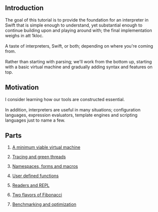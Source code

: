 ## Introduction
The goal of this tutorial is to provide the foundation for an interpreter in Swift that is simple enough to understand, yet substantial enough to continue building upon and playing around with; the final implementation weighs in att 1kloc.<br/>
<br/>
A taste of interpreters, Swift, or both; depending on where you're coming from.<br/>
<br/>
Rather than starting with parsing; we'll work from the bottom up, starting with a basic virtual machine and gradually adding syntax and features on top.

## Motivation
I consider learning how our tools are constructed essential.<br/>
<br/>
In addition, interpreters are useful in many situations; configuration languages, expression evaluators, template engines and scripting languages just to name a few.<br/>

## Parts
1. [A minimum viable virtual machine](https://github.com/codr7/swift-interpreter/tree/main/part1)

2. [Tracing and green threads](https://github.com/codr7/swift-interpreter/tree/main/part2)

3. [Namespaces, forms and macros](https://github.com/codr7/swift-interpreter/tree/main/part3)

4. [User defined functions](https://github.com/codr7/swift-interpreter/tree/main/part4)

5. [Readers and REPL](https://github.com/codr7/swift-interpreter/tree/main/part5)

6. [Two flavors of Fibonacci](https://github.com/codr7/swift-interpreter/tree/main/part6)

7. [Benchmarking and optimization](https://github.com/codr7/swift-interpreter/tree/main/part7)
